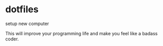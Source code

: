 # dotfiles
setup new computer

This will improve your programming life and make you feel like a badass coder. 
